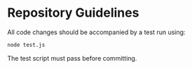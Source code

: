 # Repository Guidelines

All code changes should be accompanied by a test run using:

```bash
node test.js
```

The test script must pass before committing.
